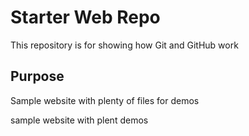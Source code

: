 # Starter Web Repo

This repository is for showing how Git and GitHub work

## Purpose

Sample website with plenty of files for demos

sample website with plent demos